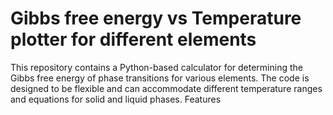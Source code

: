 # Gibbs free energy vs Temperature plotter for different elements
This repository contains a Python-based calculator for determining the Gibbs free energy of phase transitions for various elements. The code is designed to be flexible and can accommodate different temperature ranges and equations for solid and liquid phases.
Features
